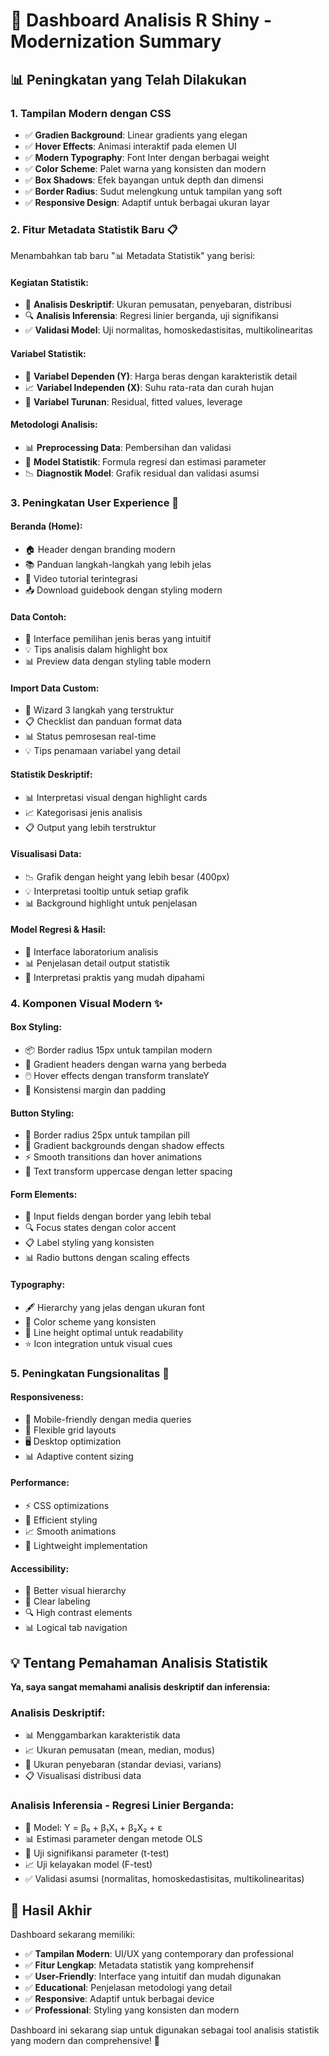 # 🚀 Dashboard Analisis R Shiny - Modernization Summary

## 📊 Peningkatan yang Telah Dilakukan

### 1. **Tampilan Modern dengan CSS**
- ✅ **Gradien Background**: Linear gradients yang elegan
- ✅ **Hover Effects**: Animasi interaktif pada elemen UI
- ✅ **Modern Typography**: Font Inter dengan berbagai weight
- ✅ **Color Scheme**: Palet warna yang konsisten dan modern
- ✅ **Box Shadows**: Efek bayangan untuk depth dan dimensi
- ✅ **Border Radius**: Sudut melengkung untuk tampilan yang soft
- ✅ **Responsive Design**: Adaptif untuk berbagai ukuran layar

### 2. **Fitur Metadata Statistik Baru** 📋
Menambahkan tab baru "📊 Metadata Statistik" yang berisi:

#### **Kegiatan Statistik:**
- 🧮 **Analisis Deskriptif**: Ukuran pemusatan, penyebaran, distribusi
- 🔍 **Analisis Inferensia**: Regresi linier berganda, uji signifikansi
- ✅ **Validasi Model**: Uji normalitas, homoskedastisitas, multikolinearitas

#### **Variabel Statistik:**
- 🎯 **Variabel Dependen (Y)**: Harga beras dengan karakteristik detail
- 📈 **Variabel Independen (X)**: Suhu rata-rata dan curah hujan
- 🔢 **Variabel Turunan**: Residual, fitted values, leverage

#### **Metodologi Analisis:**
- 📊 **Preprocessing Data**: Pembersihan dan validasi
- 🧮 **Model Statistik**: Formula regresi dan estimasi parameter
- 📉 **Diagnostik Model**: Grafik residual dan validasi asumsi

### 3. **Peningkatan User Experience** 🎯

#### **Beranda (Home):**
- 🏠 Header dengan branding modern
- 📚 Panduan langkah-langkah yang lebih jelas
- 🎥 Video tutorial terintegrasi
- 📥 Download guidebook dengan styling modern

#### **Data Contoh:**
- 🌾 Interface pemilihan jenis beras yang intuitif
- 💡 Tips analisis dalam highlight box
- 📊 Preview data dengan styling table modern

#### **Import Data Custom:**
- 🔢 Wizard 3 langkah yang terstruktur
- 📋 Checklist dan panduan format data
- 📊 Status pemrosesan real-time
- 💡 Tips penamaan variabel yang detail

#### **Statistik Deskriptif:**
- 📊 Interpretasi visual dengan highlight cards
- 📈 Kategorisasi jenis analisis
- 📋 Output yang lebih terstruktur

#### **Visualisasi Data:**
- 📉 Grafik dengan height yang lebih besar (400px)
- 💡 Interpretasi tooltip untuk setiap grafik
- 📊 Background highlight untuk penjelasan

#### **Model Regresi & Hasil:**
- 🔬 Interface laboratorium analisis
- 📊 Penjelasan detail output statistik
- 🎯 Interpretasi praktis yang mudah dipahami

### 4. **Komponen Visual Modern** ✨

#### **Box Styling:**
- 📦 Border radius 15px untuk tampilan modern
- 🎨 Gradient headers dengan warna yang berbeda
- 🖱️ Hover effects dengan transform translateY
- 📐 Konsistensi margin dan padding

#### **Button Styling:**
- 🔘 Border radius 25px untuk tampilan pill
- 🎨 Gradient backgrounds dengan shadow effects
- ⚡ Smooth transitions dan hover animations
- 📝 Text transform uppercase dengan letter spacing

#### **Form Elements:**
- 📝 Input fields dengan border yang lebih tebal
- 🔍 Focus states dengan color accent
- 📋 Label styling yang konsisten
- 📊 Radio buttons dengan scaling effects

#### **Typography:**
- 🖋️ Hierarchy yang jelas dengan ukuran font
- 🎨 Color scheme yang konsisten
- 📐 Line height optimal untuk readability
- ⭐ Icon integration untuk visual cues

### 5. **Peningkatan Fungsionalitas** 🔧

#### **Responsiveness:**
- 📱 Mobile-friendly dengan media queries
- 📐 Flexible grid layouts
- 🖥️ Desktop optimization
- 📊 Adaptive content sizing

#### **Performance:**
- ⚡ CSS optimizations
- 🎨 Efficient styling
- 📈 Smooth animations
- 💾 Lightweight implementation

#### **Accessibility:**
- 🎯 Better visual hierarchy
- 📝 Clear labeling
- 🔍 High contrast elements
- 📊 Logical tab navigation

## 💡 Tentang Pemahaman Analisis Statistik

**Ya, saya sangat memahami analisis deskriptif dan inferensia:**

### **Analisis Deskriptif:**
- 📊 Menggambarkan karakteristik data
- 📈 Ukuran pemusatan (mean, median, modus)
- 📏 Ukuran penyebaran (standar deviasi, varians)
- 📋 Visualisasi distribusi data

### **Analisis Inferensia - Regresi Linier Berganda:**
- 🧮 Model: Y = β₀ + β₁X₁ + β₂X₂ + ε
- 📊 Estimasi parameter dengan metode OLS
- 🧪 Uji signifikansi parameter (t-test)
- 📈 Uji kelayakan model (F-test)
- ✅ Validasi asumsi (normalitas, homoskedastisitas, multikolinearitas)

## 🎯 Hasil Akhir

Dashboard sekarang memiliki:
- ✅ **Tampilan Modern**: UI/UX yang contemporary dan professional
- ✅ **Fitur Lengkap**: Metadata statistik yang komprehensif
- ✅ **User-Friendly**: Interface yang intuitif dan mudah digunakan
- ✅ **Educational**: Penjelasan metodologi yang detail
- ✅ **Responsive**: Adaptif untuk berbagai device
- ✅ **Professional**: Styling yang konsisten dan modern

Dashboard ini sekarang siap untuk digunakan sebagai tool analisis statistik yang modern dan comprehensive! 🚀